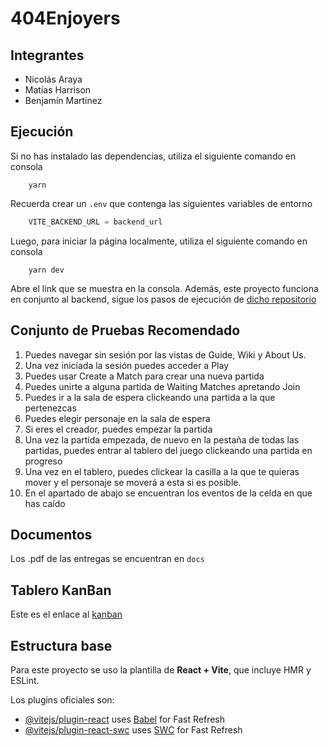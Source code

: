# 404Enjoyers

## Integrantes

- Nicolás Araya
- Matías Harrison
- Benjamín Martinez

## Ejecución

Si no has instalado las dependencias, utiliza el siguiente comando en consola
```console
    yarn
```

Recuerda crear un ```.env``` que contenga las siguientes variables de entorno
```js
    VITE_BACKEND_URL = backend_url
```

Luego, para iniciar la página localmente, utiliza el siguiente comando en consola
```console
    yarn dev
```
Abre el link que se muestra en la consola.
Además, este proyecto funciona en conjunto al backend, sigue los pasos de ejecución de [dicho repositorio](https://github.com/IIC2513/back-404Enjoyers)

## Conjunto de Pruebas Recomendado

1. Puedes navegar sin sesión por las vistas de Guide, Wiki y About Us.
2. Una vez iniciada la sesión puedes acceder a Play
3. Puedes usar Create a Match para crear una nueva partida
4. Puedes unirte a alguna partida de Waiting Matches apretando Join
5. Puedes ir a la sala de espera clickeando una partida a la que pertenezcas
6. Puedes elegir personaje en la sala de espera
7. Si eres el creador, puedes empezar la partida
8. Una vez la partida empezada, de nuevo en la pestaña de todas las partidas, puedes entrar al tablero del juego clickeando una partida en progreso
9. Una vez en el tablero, puedes clickear la casilla a la que te quieras mover y el personaje se moverá a esta si es posible.
10. En el apartado de abajo se encuentran los eventos de la celda en que has caído


## Documentos
Los .pdf de las entregas se encuentran en ```docs```

## Tablero KanBan
Este es el enlace al [kanban](https://github.com/users/nicolasaat/projects/1/views/1)

## Estructura base

Para este proyecto se uso la plantilla de **React + Vite**, que incluye HMR y ESLint.

Los plugins oficiales son:

- [@vitejs/plugin-react](https://github.com/vitejs/vite-plugin-react/blob/main/packages/plugin-react/README.md) uses [Babel](https://babeljs.io/) for Fast Refresh
- [@vitejs/plugin-react-swc](https://github.com/vitejs/vite-plugin-react-swc) uses [SWC](https://swc.rs/) for Fast Refresh